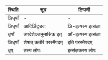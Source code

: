 | स्थिति | सूत्र | टिप्पणी |
| ----- | ------- | ------ |
| ञिधृषाँ | - | - |
| ञिधृषाँ | आदिर्ञिटुडवः | ञि-इत्यस्य इत्संज्ञा |
| धृषाँ | उपदेशेऽजनुनासिक इत् | आँ-इत्यस्य इत्संज्ञा |
| ञिधृषाँ | शेषात् कर्तरि परस्मैपदम् | इति परस्मैपदम् |
| धृष् | तस्य लोपः | इत्संज्ञकस्य लोपः |

